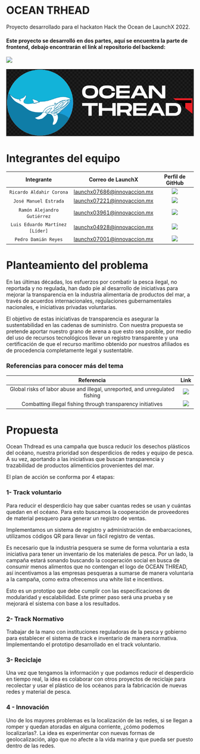 # OCEAN TRHEAD

Proyecto desarrollado para el hackaton Hack the Ocean de LaunchX 2022.

#### Este proyecto se desarrolló en dos partes, aquí se encuentra la parte de frontend, debajo encontrarán el link al repositorio del backend:

<a href="https://github.com/leduardomp/hackTheOceanBack" target="_blank"><img src="https://img.shields.io/badge/%F0%9F%94%97link-Link_a_Backend-blue?"></a>


<img src="images/LogoREADME.png">

# Integrantes del equipo

| Integrante | Correo de LaunchX | Perfil de GitHub |
| :-------------: |:-------------:| :-----:|
|`Ricardo Aldahir Corona`|launchx07686@innovaccion.mx|<a href="https://github.com/RicardoCorona97" target="_blank"><img src="https://img.shields.io/badge/%F0%9F%94%97link-RicardoCorona97-blue?"></a>|
|`José Manuel Estrada`|launchx07221@innovaccion.mx|<a href="https://github.com/ManoloEstradas" target="_blank"><img src="https://img.shields.io/badge/%F0%9F%94%97link-ManoloEstradas-blue?"></a>|
|`Ramón Alejandro Gutiérrez`|launchx03961@innovaccion.mx|<a href="https://github.com/RAlexGC" target="_blank"><img src="https://img.shields.io/badge/%F0%9F%94%97link-RAlexGC-blue?"></a>|
|`Luis Eduardo Martínez [Líder]`|launchx04928@innovaccion.mx|<a href="https://github.com/leduardomp" target="_blank"><img src="https://img.shields.io/badge/%F0%9F%94%97link-leduardomp-blue?"></a>|
|`Pedro Damián Reyes`|launchx07001@innovaccion.mx|<a href="https://github.com/PDamianReyes" target="_blank"><img src="https://img.shields.io/badge/%F0%9F%94%97link-PDamianReyes-blue?"></a>|

# Planteamiento del problema

En las últimas décadas, los esfuerzos por combatir la pesca ilegal, no reportada y no regulada, han dado pie al desarrollo de iniciativas para mejorar la transparencia en la industria alimentaria de productos del mar, a través de acuerdos internacionales, regulaciones gubernamentales nacionales, e iniciativas privadas voluntarias.

El objetivo de estas iniciativas de transparencia es asegurar la sustentabilidad en las cadenas de suministro. Con nuestra propuesta se pretende aportar nuestro grano de arena a que esto sea posible, por medio del uso de recursos tecnológicos llevar un registro transparente y una certificación de que el recurso marítimo obtenido por nuestros afiliados es de procedencia completamente legal y sustentable.

### Referencias para conocer más del tema

| Referencia | Link|
| :-------------: |:-------------:|
|Global risks of labor abuse and illegal, unreported, and unregulated fishing|<a href="https://doi.org/10.1038/s41467-022-28916-2" target="_blank"><img src="https://img.shields.io/badge/%F0%9F%94%97link-Link-blue?"></a>|
|Combatting illegal fishing through transparency initiatives|<a href="https://doi.org/10.1016/j.marpol.2022.104984" target="_blank"><img src="https://img.shields.io/badge/%F0%9F%94%97link-Link-blue?"></a>|

# Propuesta

Ocean Thdread es una campaña que busca reducir los desechos plásticos del océano, nuestra prioridad son desperdicios de redes y equipo de pesca. A su vez, aportando a las iniciativas que buscan transparencia y trazabilidad de productos alimenticios provenientes del mar.

El plan de acción se conforma por 4 etapas:

### 1- Track voluntario

Para reducir el desperdicio hay que saber cuantas redes se usan y cuántas quedan en el océano. Para esto buscamos la cooperación de proveedores de material pesquero para generar un registro de ventas.

Implementamos un sistema de registro y administración de embarcaciones, utilizamos códigos QR para llevar un fácil registro de ventas.

Es necesario que la industria pesquera se sume de forma voluntaria a esta iniciativa para tener un inventario de los materiales de pesca. Por un lado, la campaña estará sonando buscando la cooperación social en busca de consumir menos alimentos que no contengan el logo de OCEAN THREAD, así incentivamos a las empresas pesqueras a sumarse de manera voluntaria a la campaña, como extra ofrecemos una white list e incentivos.

Esto es un prototipo que debe cumplir con las especificaciones de modularidad y escalabilidad. Este primer paso será una prueba y se mejorará el sistema con base a los resultados.

### 2- Track Normativo

Trabajar de la mano con instituciones reguladoras de la pesca y gobierno para establecer el sistema de track e inventario de manera normativa. Implementando el prototipo desarrollado en el track voluntario.

### 3- Reciclaje

Una vez que tengamos la información y que podamos reducir el desperdicio en tiempo real, la idea es colaborar con otros proyectos de reciclaje para recolectar y usar el plástico de los océanos para la fabricación de nuevas redes y material de pesca.

### 4 - Innovación

Uno de los mayores problemas es la localización de las redes, si se llegan a romper y quedan atoradas en alguna corriente, ¿cómo podemos localizarlas?. La idea es experimentar con nuevas formas de geolocalización, algo que no afecte a la vida marina y que pueda ser puesto dentro de las redes. 